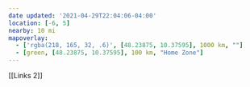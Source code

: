 ```yaml
---
date updated: '2021-04-29T22:04:06-04:00'
location: [-6, 5]
nearby: 10 mi
mapoverlay: 
  - ['rgba(218, 165, 32, .6)', [48.23875, 10.37595], 1000 km, ""]
  - [green, [48.23875, 10.37595], 100 km, "Home Zone"]
---
```


[[Links 2]]